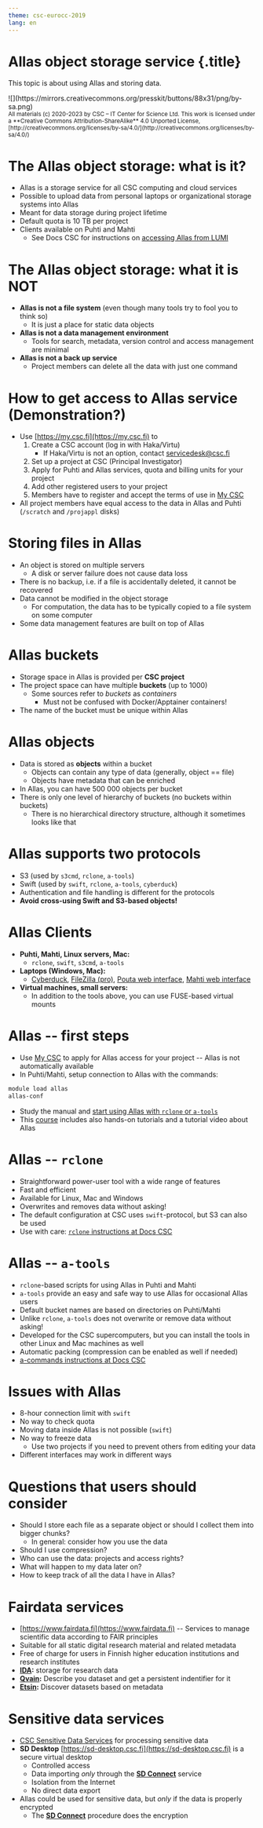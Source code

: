 ```yaml
---
theme: csc-eurocc-2019
lang: en
---
```


# Allas object storage service {.title}

This topic is about using Allas and storing data.

<div class="column">
![](https://mirrors.creativecommons.org/presskit/buttons/88x31/png/by-sa.png)
</div>
<div class="column">
<small>
All materials (c) 2020-2023 by CSC – IT Center for Science Ltd.
This work is licensed under a **Creative Commons Attribution-ShareAlike** 4.0
Unported License, [http://creativecommons.org/licenses/by-sa/4.0/](http://creativecommons.org/licenses/by-sa/4.0/)
</small>
</div>

# The Allas object storage: what is it?

- Allas is a storage service for all CSC computing and cloud services
- Possible to upload data from personal laptops or organizational storage systems into Allas
- Meant for data storage during project lifetime
- Default quota is 10 TB per project
- Clients available on Puhti and Mahti
   - See Docs CSC for instructions on [accessing Allas from LUMI](https://docs.csc.fi/data/Allas/allas_lumi/)

# The Allas object storage: what it is NOT

- **Allas is not a file system** (even though many tools try to fool you to think so)
    - It is just a place for static data objects
- **Allas is not a data management environment**
    - Tools for search, metadata, version control and access management are minimal
- **Allas is not a back up service**
    - Project members can delete all the data with just one command

# How to get access to Allas service (Demonstration?)

- Use [https://my.csc.fi](https://my.csc.fi) to
    1. Create a CSC account (log in with Haka/Virtu)
        - If Haka/Virtu is not an option, contact <servicedesk@csc.fi>
    2. Set up a project at CSC (Principal Investigator)
    3. Apply for Puhti and Allas services, quota and billing units for your project
    4. Add other registered users to your project
    5. Members have to register and accept the terms of use in [My CSC](https://my.csc.fi)
- All project members have equal access to the data in Allas and Puhti (`/scratch` and `/projappl` disks)

# Storing files in Allas

- An object is stored on multiple servers
    - A disk or server failure does not cause data loss
- There is no backup, i.e. if a file is accidentally deleted, it cannot be recovered
- Data cannot be modified in the object storage
    - For computation, the data has to be typically copied to a file system on some computer
- Some data management features are built on top of Allas

# Allas buckets

- Storage space in Allas is provided per **CSC project**
- The project space can have multiple **buckets** (up to 1000)
    - Some sources refer to *buckets* as *containers*
        - Must not be confused with Docker/Apptainer containers!
- The name of the bucket must be unique within Allas

# Allas objects

- Data is stored as **objects** within a bucket
    - Objects can contain any type of data (generally, object == file)
    - Objects have metadata that can be enriched
- In Allas, you can have 500 000 objects per bucket
- There is only one level of hierarchy of buckets (no buckets within buckets)
    - There is no hierarchical directory structure, although it sometimes looks like that

# Allas supports two protocols

- S3 (used by `s3cmd`, `rclone`, `a-tools`)
- Swift (used by `swift`, `rclone`, `a-tools`, `cyberduck`)  
- Authentication and file handling is different for the protocols
- **Avoid cross-using Swift and S3-based objects!**

# Allas Clients

- **Puhti, Mahti, Linux servers, Mac:**
    - `rclone`, `swift`, `s3cmd`, `a-tools`
- **Laptops (Windows, Mac):**
    - [Cyberduck](https://cyberduck.io/), [FileZilla (pro)](https://filezilla-project.org/), [Pouta web interface](https://pouta.csc.fi), [Mahti web interface](https://mahti.csc.fi)
- **Virtual machines, small servers:**
    - In addition to the tools above, you can use FUSE-based virtual mounts

# Allas -- first steps

- Use [My CSC](https://my.csc.fi) to apply for Allas access for your project -- Allas is not automatically available
- In Puhti/Mahti, setup connection to Allas with the commands:

```bash
module load allas
allas-conf
```

- Study the manual and [start using Allas with `rclone` or `a-tools`](https://docs.csc.fi/data/Allas/)
- This [course](https://csc-training.github.io/csc-env-eff/#7-allas-and-where-to-keep-your-data) includes also hands-on tutorials and a tutorial video about Allas

# Allas -- `rclone`

- Straightforward power-user tool with a wide range of features
- Fast and efficient
- Available for Linux, Mac and Windows
- Overwrites and removes data without asking!
- The default configuration at CSC uses `swift`-protocol, but S3 can also be used
- Use with care: [`rclone` instructions at Docs CSC](https://docs.csc.fi/data/Allas/using_allas/rclone/)

# Allas -- `a-tools`

- `rclone`-based scripts for using Allas in Puhti and Mahti
- `a-tools` provide an easy and safe way to use Allas for occasional Allas users
- Default bucket names are based on directories on Puhti/Mahti
- Unlike `rclone`, `a-tools` does not overwrite or remove data without asking!
- Developed for the CSC supercomputers, but you can install the tools in other Linux and Mac machines as well
- Automatic packing (compression can be enabled as well if needed)
- [a-commands instructions at Docs CSC](https://docs.csc.fi/data/Allas/using_allas/a_commands/)
  

# Issues with Allas

- 8-hour connection limit with `swift`
- No way to check quota
- Moving data inside Allas is not possible (`swift`)
- No way to freeze data
    - Use two projects if you need to prevent others from editing your data
- Different interfaces may work in different ways

# Questions that users should consider

- Should I store each file as a separate object or should I collect them into bigger chunks?
    - In general: consider how you use the data
- Should I use compression?
- Who can use the data: projects and access rights?
- What will happen to my data later on?
- How to keep track of all the data I have in Allas?

# Fairdata services

- [https://www.fairdata.fi](https://www.fairdata.fi) -- Services to manage scientific data according to FAIR principles
- Suitable for all static digital research material and related metadata
- Free of charge for users in Finnish higher education institutions and research institutes
- **[IDA](https://ida.fairdata.fi):** storage for research data
- **[Qvain](https://qvain.fairdata.fi/):** Describe you dataset and get a persistent indentifier for it
- **[Etsin](https://etsin.fairdata.fi/):** Discover datasets based on metadata

# Sensitive data services

- [CSC Sensitive Data Services](https://docs.csc.fi/data/sensitive-data/) for processing sensitive data
- **SD Desktop** [https://sd-desktop.csc.fi](https://sd-desktop.csc.fi) is a secure virtual desktop
     - Controlled access
     - Data importing _only_ through the [**SD Connect**](https://sd-connect.csc.fi) service
     - Isolation from the Internet
     - No direct data export
- Allas could be used for sensitive data, but _only_ if the data is properly encrypted
    - The [**SD Connect**](https://sd-connect.csc.fi) procedure does the encryption
